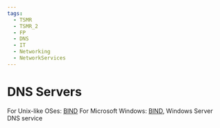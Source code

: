 ```yaml
---
tags:
  - TSMR
  - TSMR_2
  - FP
  - DNS
  - IT
  - Networking
  - NetworkServices
---
```

# DNS Servers

For Unix-like OSes: [BIND](./BIND/BIND.md)
For Microsoft Windows: [BIND](./BIND/BIND.md), Windows Server DNS service
